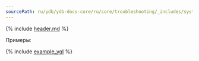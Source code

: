 ```yaml
---
sourcePath: ru/ydb/ydb-docs-core/ru/core/troubleshooting/_includes/system_views/query_metrics.md
---
```


{% include [header.md](query_metrics_header.md) %}

Примеры:

{% include [example_yql](query_metrics_example_yql.md) %}